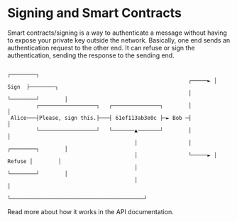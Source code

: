 # Signing and Smart Contracts

Smart contracts/signing is a way to authenticate a message without having to expose your private key outside the network. Basically, one end sends an authentication request to the other end. It can refuse or sign the authentication, sending the response to the sending end.

```
                                                                 ┌────────┐
                                                         ┌─────► │  Sign  ├────────┐
                                                         │       └────────┘        │
         ┌──────────────────┐   ┌───────────────┐        │                         │
 Alice───┤Please, sign this.├───┤ 61ef113ab3e0c ├─► Bob ─┤                         │
         └──────────────────┘   └───────▲───────┘        │                         │
                                        │                │       ┌────────┐        │
                                        │                └─────► │ Refuse │        │
                                        │                        └────────┘        │
                                        │                                          │
                                        └──────────────────────────────────────────┘
```

Read more about how it works in the API documentation.